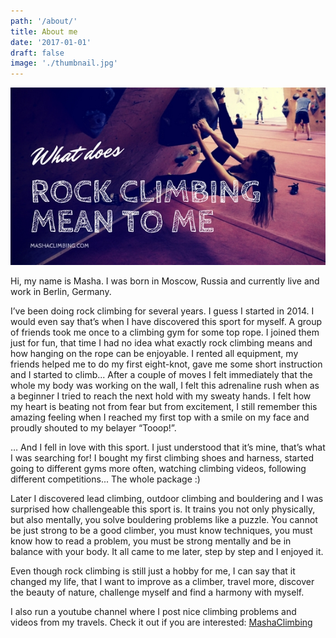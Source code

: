 ```yaml
---
path: '/about/'
title: About me
date: '2017-01-01'
draft: false
image: './thumbnail.jpg'
---
```


![thumbnail](./thumbnail.jpg)

Hi, my name is Masha. I was born in Moscow, Russia and currently live and work in Berlin, Germany.

I’ve been doing rock climbing for several years. I guess I started in 2014. I would even say that’s when I have discovered this sport for myself. A group of friends took me once to a climbing gym for some top rope. I joined them just for fun, that time I had no idea what exactly rock climbing means and how hanging on the rope can be enjoyable. I rented all equipment, my friends helped me to do my first eight-knot, gave me some short instruction and I started to climb... After a couple of moves I felt immediately that the whole my body was working on the wall, I felt this adrenaline rush when as a beginner I tried to reach the next hold with my sweaty hands. I felt how my heart is beating not from fear but from excitement, I still remember this amazing feeling when I reached my first top with a smile on my face and proudly shouted to my belayer “Tooop!”.

… And I fell in love with this sport. I just understood that it’s mine, that’s what I was searching for! I bought my first climbing shoes and harness, started going to different gyms more often, watching climbing videos, following different competitions... The whole package :)

Later I discovered lead climbing, outdoor climbing and bouldering and I was surprised how challengeable this sport is. It trains you not only physically, but also mentally, you solve bouldering problems like a puzzle. You cannot be just strong to be a good climber, you must know techniques, you must know how to read a problem, you must be strong mentally and be in balance with your body. It all came to me later, step by step and I enjoyed it.

Even though rock climbing is still just a hobby for me, I can say that it changed my life, that I want to improve as a climber, travel more, discover the beauty of nature, challenge myself and find a harmony with myself.

I also run a youtube channel where I post nice climbing problems and videos from my travels. Check it out if you are interested: [MashaClimbing](https://www.youtube.com/channel/UCgvXCOU2arITA586vGUbiSg)
